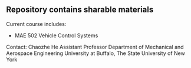 ## Repository contains sharable materials
Current course includes:
- MAE 502 Vehicle Control Systems


Contact: Chaozhe He
Assistant Professor
Department of Mechanical and Aerospace Engineering
University at Buffalo, The State University of New York
